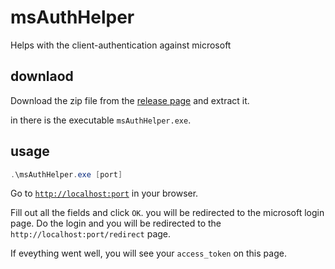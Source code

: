 # msAuthHelper

Helps with the client-authentication against microsoft

## downlaod

Download the zip file from the [release page](https://github.com/MeroFuruya/msAuthHelper/releases/latest) and extract it.

in there is the executable `msAuthHelper.exe`.

## usage

```ps1
.\msAuthHelper.exe [port]
```

Go to [`http://localhost:port`](_) in your browser.

Fill out all the fields and click `OK`.
you will be redirected to the microsoft login page.
Do the login and you will be redirected to the `http://localhost:port/redirect` page.

If eveything went well, you will see your `access_token` on this page.
